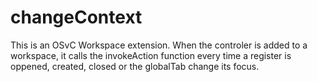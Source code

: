 # changeContext
This is an OSvC Workspace extension.
When the controler is added to a workspace, it calls the invokeAction function every time a register is oppened, created, closed or the globalTab change its focus.